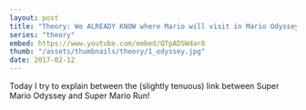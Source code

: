 ```yaml
---
layout: post
title: "Theory: We ALREADY KNOW where Mario will visit in Mario Odyssey?!"
series: "theory"
embed: https://www.youtube.com/embed/QTpADSWdar8
thumb: "/assets/thumbnails/theory/1_odyssey.jpg"
date: 2017-02-12
---
```


Today I try to explain between the (slightly tenuous) link between Super Mario Odyssey and Super Mario Run!
